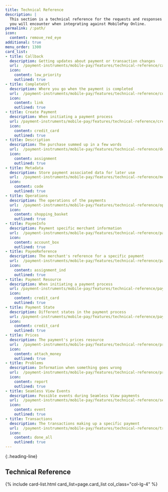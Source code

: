 ```yaml
---
title: Technical Reference
description: |
  This section is a technical reference for the requests and responses
  you will encounter when integrating against MobilePay Online.
permalink: /:path/
icon:
  content: remove_red_eye
additional: true
menu_order: 1300
card_list:
- title: Callback
  description: Getting updates about payment or transaction changes
  url:  /payment-instruments/mobile-pay/features/technical-reference/callback
  icon:
    content: low_priority
    outlined: true
- title: CompleteUrl
  description: Where you go when the payment is completed
  url:  /payment-instruments/mobile-pay/features/technical-reference/complete-url
  icon:
    content: link
    outlined: true
- title: Create Payment
  description: When initiating a payment process
  url: /payment-instruments/mobile-pay/features/technical-reference/create-payment
  icon:
    content: credit_card
    outlined: true
- title: Description
  description: The purchase summed up in a few words
  url:  /payment-instruments/mobile-pay/features/technical-reference/description
  icon:
    content: assignment
    outlined: true
- title: Metadata
  description: Store payment associated data for later use
  url:  /payment-instruments/mobile-pay/features/technical-reference/metadata
  icon:
    content: code
    outlined: true
- title: Operations
  description: The operations of the payments
  url:  /payment-instruments/mobile-pay/features/technical-reference/operations
  icon:
    content: shopping_basket
    outlined: true
- title: PayeeInfo
  description: Payment specific merchant information
  url:  /payment-instruments/mobile-pay/features/technical-reference/payee-info
  icon:
    content: account_box
    outlined: true
- title: PayeeReference
  description: The merchant's reference for a specific payment
  url:  /payment-instruments/mobile-pay/features/technical-reference/payee-reference
  icon:
    content: assignment_ind
    outlined: true
- title: Payment Resource
  description: When initiating a payment process
  url: /payment-instruments/mobile-pay/features/technical-reference/payment-resource
  icon:
    content: credit_card
    outlined: true
- title: Payment State
  description: Different states in the payment process
  url: /payment-instruments/mobile-pay/features/technical-reference/payment-state
  icon:
    content: credit_card
    outlined: true
- title: Prices
  description: The payment's prices resource
  url:  /payment-instruments/mobile-pay/features/technical-reference/prices
  icon:
    content: attach_money
    outlined: true
- title: Problems
  description: Information when something goes wrong
  url:  /payment-instruments/mobile-pay/features/technical-reference/problems
  icon:
    content: report
    outlined: true
- title: Seamless View Events
  description: Possible events during Seamless View payments
  url:  /payment-instruments/mobile-pay/features/technical-reference/seamless-view-events
  icon:
    content: event
    outlined: true
- title: Transactions
  description: The transactions making up a specific payment
  url:  /payment-instruments/mobile-pay/features/technical-reference/transactions
  icon:
    content: done_all
    outlined: true
---
```


{:.heading-line}

## Technical Reference

{% include card-list.html card_list=page.card_list
    col_class="col-lg-4" %}

